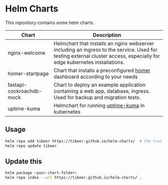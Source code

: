 # Helm Charts

This repository contains some helm charts.

| Chart | Description |
|-------|-------------|
| nginx-welcome | Helmchart that installs an nginx webserver including an ingress to the service. Used for testing external cluster access, especially for edge kubernetes installations. |
| homer-startpage | Chart that installs a preconfigured [homer](https://github.com/bastienwirtz/homer) dashboard according to your needs |
| fastapi-cockroachdb-mock | Chart to deploy an example application containing a web app, database, ingress. Used for backup and migration tests. |
| uptime-kuma | Helmchart for running [uptime-kuma](https://github.com/louislam/uptime-kuma) in kubernetes |

## Usage

```sh
helm repo add tibeer https://tibeer.github.io/helm-charts/  # the trailing backslack is important
helm repo update tibeer
```

## Update this

```sh
helm package <your-chart-folder>
helm repo index --url https://tibeer.github.io/helm-charts/ .
```
